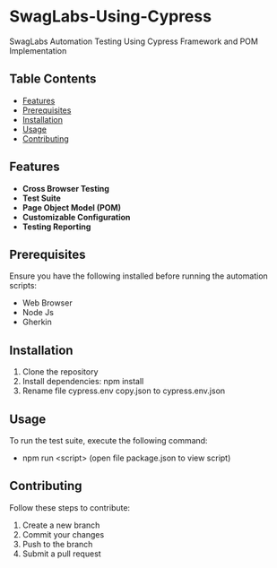 # SwagLabs-Using-Cypress
SwagLabs Automation Testing Using Cypress Framework and POM Implementation

## Table Contents
- [Features](#Features)
- [Prerequisites](#Prerequisites)
- [Installation](#Installation)
- [Usage](#Usage)
- [Contributing](#Contributing)

## Features
- **Cross Browser Testing**
- **Test Suite**
- **Page Object Model (POM)**
- **Customizable Configuration**
- **Testing Reporting**

## Prerequisites
Ensure you have the following installed before running the automation scripts:
- Web Browser
- Node Js
- Gherkin

## Installation
1. Clone the repository
2. Install dependencies: npm install
3. Rename file cypress.env copy.json to cypress.env.json

## Usage
To run the test suite, execute the following command:
- npm run &lt;script&gt; (open file package.json to view script)

## Contributing
Follow these steps to contribute:
1. Create a new branch
2. Commit your changes
3. Push to the branch
4. Submit a pull request
